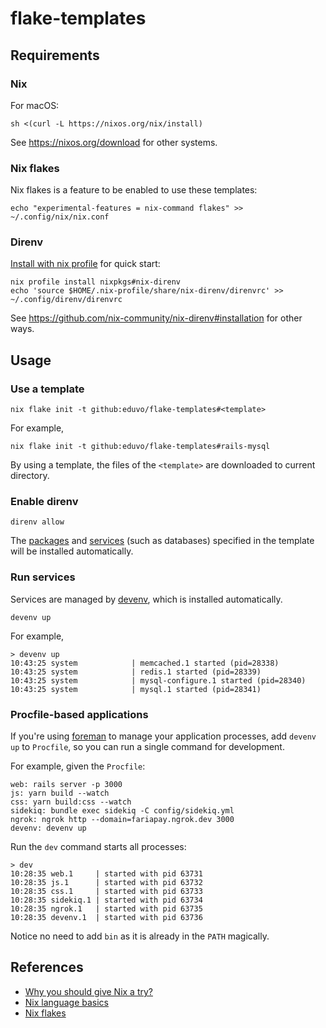 # flake-templates

## Requirements

### Nix

For macOS:

``` shell
sh <(curl -L https://nixos.org/nix/install)
```

See https://nixos.org/download for other systems.

### Nix flakes

Nix flakes is a feature to be enabled to use these templates:

``` shell
echo "experimental-features = nix-command flakes" >> ~/.config/nix/nix.conf
```

### Direnv

[Install with nix profile](https://github.com/nix-community/nix-direnv#with-nix-profile) for quick start:

``` shell
nix profile install nixpkgs#nix-direnv
echo 'source $HOME/.nix-profile/share/nix-direnv/direnvrc' >> ~/.config/direnv/direnvrc
```

See https://github.com/nix-community/nix-direnv#installation for other ways.

## Usage

### Use a template

```shell
nix flake init -t github:eduvo/flake-templates#<template>
```

For example,

```shell
nix flake init -t github:eduvo/flake-templates#rails-mysql
```

By using a template, the files of the `<template>` are downloaded to current directory.

### Enable direnv

``` shell
direnv allow
```

The [packages](https://search.nixos.org/packages) and
[services](https://devenv.sh/services/#supported-services) (such as databases)
specified in the template will be installed automatically.

### Run services

Services are managed by [devenv](https://devenv.sh/), which is installed automatically.

``` shell
devenv up
```

For example,

``` shell
> devenv up
10:43:25 system            | memcached.1 started (pid=28338)
10:43:25 system            | redis.1 started (pid=28339)
10:43:25 system            | mysql-configure.1 started (pid=28340)
10:43:25 system            | mysql.1 started (pid=28341)
```

### Procfile-based applications
If you're using [foreman](https://github.com/ddollar/foreman) to manage your
application processes, add `devenv up` to `Procfile`, so you can run a single
command for development.

For example, given the `Procfile`:

```
web: rails server -p 3000
js: yarn build --watch
css: yarn build:css --watch
sidekiq: bundle exec sidekiq -C config/sidekiq.yml
ngrok: ngrok http --domain=fariapay.ngrok.dev 3000
devenv: devenv up
```

Run the `dev` command starts all processes:

``` shell
> dev
10:28:35 web.1     | started with pid 63731
10:28:35 js.1      | started with pid 63732
10:28:35 css.1     | started with pid 63733
10:28:35 sidekiq.1 | started with pid 63734
10:28:35 ngrok.1   | started with pid 63735
10:28:35 devenv.1  | started with pid 63736
```

Notice no need to add `bin` as it is already in the `PATH` magically.

## References
- [Why you should give Nix a try?](https://nixos.org/guides/nix-pills/why-you-should-give-it-a-try)
- [Nix language basics](https://nix.dev/tutorials/nix-language)
- [Nix flakes](https://nixos.wiki/wiki/Flakes)
